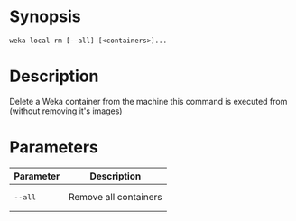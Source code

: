 # Synopsis

```weka local rm [--all] [<containers>]...```

# Description

Delete a Weka container from the machine this command is executed from (without removing it's images)

# Parameters

| Parameter | Description |
| --------- | ----------- |
| <pre>--all</pre> | Remove all containers |
